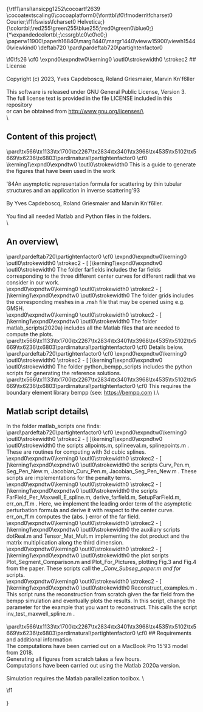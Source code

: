 {\rtf1\ansi\ansicpg1252\cocoartf2639
\cocoatextscaling0\cocoaplatform0{\fonttbl\f0\fmodern\fcharset0 Courier;\f1\fswiss\fcharset0 Helvetica;}
{\colortbl;\red255\green255\blue255;\red0\green0\blue0;}
{\*\expandedcolortbl;;\cssrgb\c0\c0\c0;}
\paperw11900\paperh16840\margl1440\margr1440\vieww15900\viewh15440\viewkind0
\deftab720
\pard\pardeftab720\partightenfactor0

\f0\fs26 \cf0 \expnd0\expndtw0\kerning0
\outl0\strokewidth0 \strokec2 ## License\
\
Copyright (c) 2023, Yves Capdeboscq, Roland Griesmaier, Marvin Kn\'f6ller\
\
This software is released under GNU General Public License, Version 3.\
The full license text is provided in the file LICENSE included in this repository \
or can be obtained from http://www.gnu.org/licenses/\
\
\
## Content of this project\
\pard\tx566\tx1133\tx1700\tx2267\tx2834\tx3401\tx3968\tx4535\tx5102\tx5669\tx6236\tx6803\pardirnatural\partightenfactor0
\cf0 \kerning1\expnd0\expndtw0 \outl0\strokewidth0 This is a guide to generate the figures that have been used in the work\
\
\'84An asymptotic representation formula for scattering by thin tubular structures and an application in inverse scattering\'93\
\
By Yves Capdeboscq, Roland Griesmaier and Marvin Kn\'f6ller.\
\
You find all needed Matlab and Python files in the folders. \
\
## An overview\
\pard\pardeftab720\partightenfactor0
\cf0 \expnd0\expndtw0\kerning0
\outl0\strokewidth0 \strokec2 - [ ]\kerning1\expnd0\expndtw0 \outl0\strokewidth0  The folder farfields includes the far fields corresponding to the three different center curves for different radii that we consider in our work.\
\expnd0\expndtw0\kerning0
\outl0\strokewidth0 \strokec2 - [ ]\kerning1\expnd0\expndtw0 \outl0\strokewidth0  The folder grids includes the corresponding meshes in a .msh file that may be opened using e.g. GMSH.\
\expnd0\expndtw0\kerning0
\outl0\strokewidth0 \strokec2 - [ ]\kerning1\expnd0\expndtw0 \outl0\strokewidth0  The folder matlab_scripts(2020a) includes all the Matlab files that are needed to compute the plots. \
\pard\tx566\tx1133\tx1700\tx2267\tx2834\tx3401\tx3968\tx4535\tx5102\tx5669\tx6236\tx6803\pardirnatural\partightenfactor0
\cf0 Details below.\
\pard\pardeftab720\partightenfactor0
\cf0 \expnd0\expndtw0\kerning0
\outl0\strokewidth0 \strokec2 - [ ]\kerning1\expnd0\expndtw0 \outl0\strokewidth0  The folder python_bempp_scripts includes the python scripts for generating the reference solutions.\
\pard\tx566\tx1133\tx1700\tx2267\tx2834\tx3401\tx3968\tx4535\tx5102\tx5669\tx6236\tx6803\pardirnatural\partightenfactor0
\cf0 This requires the boundary element library bempp (see: https://bempp.com ).\
## Matlab script details\
In the folder matlab_scripts one finds:\
\pard\pardeftab720\partightenfactor0
\cf0 \expnd0\expndtw0\kerning0
\outl0\strokewidth0 \strokec2 - [ ]\kerning1\expnd0\expndtw0 \outl0\strokewidth0  the scripts allpoints.m, splineeval.m, splinepoints.m . These are routines for computing with 3d cubic splines.\
\expnd0\expndtw0\kerning0
\outl0\strokewidth0 \strokec2 - [ ]\kerning1\expnd0\expndtw0 \outl0\strokewidth0  the scripts Curv_Pen.m, Seg_Pen_New.m, Jacobian_Curv_Pen.m, Jacobian_Seg_Pen_New.m . These scripts are implementations for the penalty terms.\
\expnd0\expndtw0\kerning0
\outl0\strokewidth0 \strokec2 - [ ]\kerning1\expnd0\expndtw0 \outl0\strokewidth0  the scripts FarField_Per_Maxwell_E_spline.m, derive_farfield.m, SetupFarField.m, err_on_ff.m . Here, we implement the leading order term of the asymptotic perturbation formula and derive it with respect to the center curve. err_on_ff.m computes the (abs. ) error of the far field.\
\expnd0\expndtw0\kerning0
\outl0\strokewidth0 \strokec2 - [ ]\kerning1\expnd0\expndtw0 \outl0\strokewidth0  the auxiliary scripts dotReal.m and Tensor_Mat_Mult.m implementing the dot product and the matrix multiplication along the third dimension.\
\expnd0\expndtw0\kerning0
\outl0\strokewidth0 \strokec2 - [ ]\kerning1\expnd0\expndtw0 \outl0\strokewidth0  the plot scripts Plot_Segment_Comparison.m and Plot_For_Pictures, plotting Fig.3 and Fig.4 from the paper. These scripts call the *_Conv_Subseg_paper.m and for* scripts.\
\expnd0\expndtw0\kerning0
\outl0\strokewidth0 \strokec2 - [ ]\kerning1\expnd0\expndtw0 \outl0\strokewidth0  Reconstruct_examples.m . This script runs the reconstruction from scratch given the far field from the bempp simulation and eventually plots the results. In this script, change the parameter for the example that you want to reconstruct. This calls the script inv_test_maxwell_spline.m .\
\
\pard\tx566\tx1133\tx1700\tx2267\tx2834\tx3401\tx3968\tx4535\tx5102\tx5669\tx6236\tx6803\pardirnatural\partightenfactor0
\cf0 ## Requirements and additional information\
The computations have been carried out on a MacBook Pro 15\'93 model from 2018.\
Generating all figures from scratch takes a few hours.\
Computations have been carried out using the Matlab 2020a version.\
\
Simulation requires the Matlab parallelization toolbox. \

\f1 \
\
}